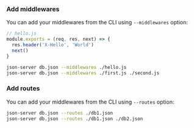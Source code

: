 ### Add middlewares

You can add your middlewares from the CLI using `--middlewares` option:

```js
// hello.js
module.exports = (req, res, next) => {
  res.header('X-Hello', 'World')
  next()
}
```

```bash
json-server db.json --middlewares ./hello.js
json-server db.json --middlewares ./first.js ./second.js
```

### Add routes

You can add your middlewares from the CLI using `--routes` option:

```bash
json-server db.json --routes ./db1.json
json-server db.json --routes ./db1.json ./db2.json
```